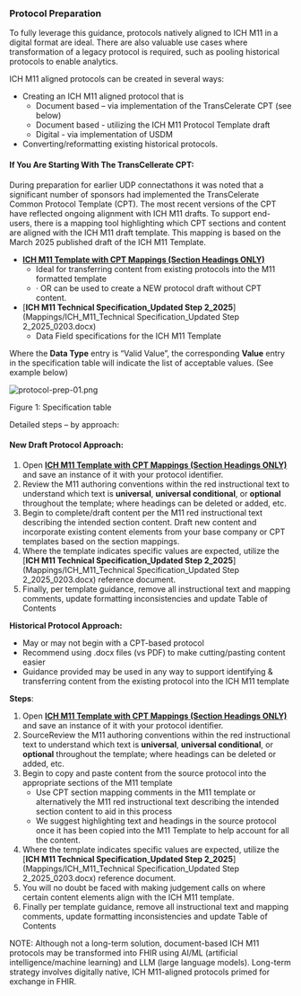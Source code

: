 ### Protocol Preparation

To fully leverage this guidance, protocols natively aligned to ICH M11 in a digital format are ideal. There are also valuable use cases where transformation of a legacy protocol is required, such as pooling historical protocols to enable analytics.

ICH M11 aligned protocols can be created in several ways: 

- Creating an ICH M11 aligned protocol that is
  - Document based – via implementation of the TransCelerate CPT (see below)
  - Document based - utilizing the ICH M11 Protocol Template draft
  - Digital - via implementation of USDM
- Converting/reformatting existing historical protocols.

#### If You Are Starting With The TransCellerate CPT:

During preparation for earlier UDP connectathons it was noted that a significant number of sponsors had implemented the TransCelerate Common Protocol Template (CPT). The most recent versions of the CPT have reflected ongoing alignment with ICH M11 drafts. To support end-users, there is a mapping tool highlighting which CPT sections and content are aligned with the ICH M11 draft template. This mapping is based on the March 2025 published draft of the ICH M11 Template.

- [**ICH M11 Template with CPT Mappings (Section Headings ONLY)**](Mappings/CPT_M11_Template_Mapping(SectionHeadingsOnly)_March-25_Aligned.docx)
  - Ideal for transferring content from existing protocols into the M11 formatted template
  - · OR can be used to create a NEW protocol draft without CPT content.
- [**ICH M11 Technical Specification_Updated Step 2_2025**](Mappings/ICH_M11_Technical Specification_Updated Step 2_2025_0203.docx)
  - Data Field specifications for the ICH M11 Template

Where the **Data Type** entry is “Valid Value”, the corresponding **Value** entry in the specification table will indicate the list of acceptable values. (See example below)

<div><img src="protocol-prep-01.png" alt="protocol-prep-01.png" style="max-width: 80%; height: auto;" />

<p>Figure 1: Specification table</p></div>

Detailed steps – by approach:

#### **New Draft Protocol Approach:**

1. Open  [**ICH M11 Template with CPT Mappings (Section Headings ONLY)**](Mappings/CPT_M11_Template_Mapping(SectionHeadingsOnly)_March-25_Aligned.docx) and save an instance of it with your protocol identifier.
2. Review the M11 authoring conventions within the red instructional text to understand which text is **universal**, **universal conditional**, or **optional** throughout the template; where headings can be deleted or added, etc.
3. Begin to complete/draft content per the M11 red instructional text describing the intended section content. Draft new content and incorporate existing content elements from your base company or CPT templates based on the section mappings.
4. Where the template indicates specific values are expected, utilize the [**ICH M11 Technical Specification_Updated Step 2_2025**](Mappings/ICH_M11_Technical Specification_Updated Step 2_2025_0203.docx) reference document.
5. Finally, per template guidance, remove all instructional text and mapping comments, update formatting inconsistencies and update Table of Contents

 **Historical Protocol Approach:** 

- May or may not begin with a CPT-based protocol
- Recommend using .docx files (vs PDF) to make cutting/pasting content easier
- Guidance provided may be used in any way to support identifying & transferring content from the existing protocol into the ICH M11 template

**Steps**:

1. Open [**ICH M11 Template with CPT Mappings (Section Headings ONLY)**](Mappings/CPT_M11_Template_Mapping(SectionHeadingsOnly)_March-25_Aligned.docx) and save an instance of it with your protocol identifier.
2. SourceReview the M11 authoring conventions within the red instructional text to understand which text is **universal**, **universal conditional**, or **optional** throughout the template; where headings can be deleted or added, etc.
3. Begin to copy and paste content from the source protocol into the appropriate sections of the M11 template
   - Use CPT section mapping comments in the M11 template or alternatively the M11 red instructional text describing the intended section content to aid in this process
   - We suggest highlighting text and headings in the source protocol once it has been copied into the M11 Template to help account for all the content.
4. Where the template indicates specific values are expected, utilize the [**ICH M11 Technical Specification_Updated Step 2_2025**](Mappings/ICH_M11_Technical Specification_Updated Step 2_2025_0203.docx)  reference document.
5. You will no doubt be faced with making judgement calls on where certain content elements align with the ICH M11 template. 
6. Finally per template guidance, remove all instructional text and mapping comments, update formatting inconsistencies and update Table of Contents

NOTE: Although not a long-term solution, document-based ICH M11 protocols may be transformed into FHIR using AI/ML (artificial intelligence/machine learning) and LLM (large language models).  Long-term strategy involves digitally native, ICH M11-aligned protocols primed for exchange in FHIR.

